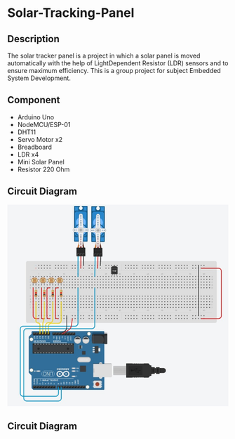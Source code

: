 # Solar-Tracking-Panel

## Description
The solar tracker panel is a project in which a solar panel is moved automatically with the help of LightDependent Resistor (LDR) sensors and to ensure maximum efficiency. This is a group project for subject Embedded System Development. 

## Component
- Arduino Uno
- NodeMCU/ESP-01 
- DHT11
- Servo Motor x2
- Breadboard
- LDR x4
- Mini Solar Panel
- Resistor 220 Ohm

## Circuit Diagram
![alt text](https://github.com/hkmiyj/Solar-Tracking-Panel/blob/master/Image/CircuitDiagram.png)

## Circuit Diagram

